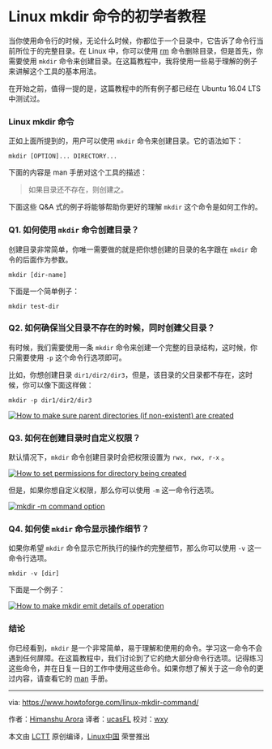 Linux mkdir 命令的初学者教程
======

当你使用命令行的时候，无论什么时候，你都位于一个目录中，它告诉了命令行当前所位于的完整目录。在 Linux 中，你可以使用 [rm][10] 命令删除目录，但是首先，你需要使用 `mkdir` 命令来创建目录。在这篇教程中，我将使用一些易于理解的例子来讲解这个工具的基本用法。

在开始之前，值得一提的是，这篇教程中的所有例子都已经在 Ubuntu 16.04 LTS 中测试过。

### Linux mkdir 命令

正如上面所提到的，用户可以使用 `mkdir` 命令来创建目录。它的语法如下：

```
mkdir [OPTION]... DIRECTORY...
```

下面的内容是 man 手册对这个工具的描述：

> 如果目录还不存在，则创建之。

下面这些 Q&A 式的例子将能够帮助你更好的理解 `mkdir` 这个命令是如何工作的。

### Q1. 如何使用 `mkdir` 命令创建目录？

创建目录非常简单，你唯一需要做的就是把你想创建的目录的名字跟在 `mkdir` 命令的后面作为参数。

```
mkdir [dir-name]
```

下面是一个简单例子：

```
mkdir test-dir
```

### Q2. 如何确保当父目录不存在的时候，同时创建父目录？

有时候，我们需要使用一条 `mkdir` 命令来创建一个完整的目录结构，这时候，你只需要使用 `-p` 这个命令行选项即可。

比如，你想创建目录 `dir1/dir2/dir3`，但是，该目录的父目录都不存在，这时候，你可以像下面这样做：

```
mkdir -p dir1/dir2/dir3
```

[![How to make sure parent directories (if non-existent) are created][1]][2]

### Q3. 如何在创建目录时自定义权限？

默认情况下，`mkdir` 命令创建目录时会把权限设置为 `rwx, rwx, r-x` 。

[![How to set permissions for directory being created][3]][4]

但是，如果你想自定义权限，那么你可以使用 `-m` 这一命令行选项。

[![mkdir -m command option][5]][6]

### Q4. 如何使 `mkdir` 命令显示操作细节？

如果你希望 `mkdir` 命令显示它所执行的操作的完整细节，那么你可以使用 `-v` 这一命令行选项。

```
mkdir -v [dir]
```

下面是一个例子：

[![How to make mkdir emit details of operation][7]][8]

### 结论

你已经看到，`mkdir` 是一个非常简单，易于理解和使用的命令。学习这一命令不会遇到任何屏障。在这篇教程中，我们讨论到了它的绝大部分命令行选项。记得练习这些命令，并在日复一日的工作中使用这些命令。如果你想了解关于这一命令的更过内容，请查看它的 [man][9] 手册。


--------------------------------------------------------------------------------

via: https://www.howtoforge.com/linux-mkdir-command/

作者：[Himanshu Arora][a]
译者：[ucasFL](https://github.com/ucasFL)
校对：[wxy](https://github.com/wxy)

本文由 [LCTT](https://github.com/LCTT/TranslateProject) 原创编译，[Linux中国](https://linux.cn/) 荣誉推出

[a]:https://www.howtoforge.com
[1]:https://www.howtoforge.com/images/command-tutorial/mkdir-p.png
[2]:https://www.howtoforge.com/images/command-tutorial/big/mkdir-p.png
[3]:https://www.howtoforge.com/images/command-tutorial/mkdir-def-perm.png
[4]:https://www.howtoforge.com/images/command-tutorial/big/mkdir-def-perm.png
[5]:https://www.howtoforge.com/images/command-tutorial/mkdir-custom-perm.png
[6]:https://www.howtoforge.com/images/command-tutorial/big/mkdir-custom-perm.png
[7]:https://www.howtoforge.com/images/command-tutorial/mkdir-verbose.png
[8]:https://www.howtoforge.com/images/command-tutorial/big/mkdir-verbose.png
[9]:https://linux.die.net/man/1/mkdir
[10]:https://linux.cn/article-9321-1.html
